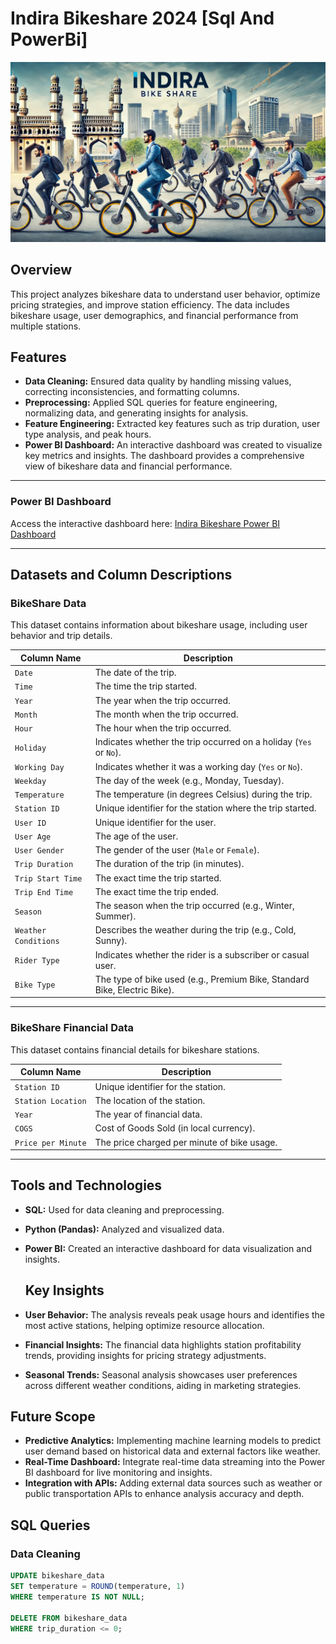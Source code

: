 # Indira Bikeshare 2024 [Sql And PowerBi]

![BikeShare Banner](Images_BikeShare_Images/BikeShareBannerImage.jpg)

## Overview
This project analyzes bikeshare data to understand user behavior, optimize pricing strategies, and improve station efficiency. The data includes bikeshare usage, user demographics, and financial performance from multiple stations.

## Features
- **Data Cleaning:** Ensured data quality by handling missing values, correcting inconsistencies, and formatting columns.
- **Preprocessing:** Applied SQL queries for feature engineering, normalizing data, and generating insights for analysis.
- **Feature Engineering:** Extracted key features such as trip duration, user type analysis, and peak hours.
- **Power BI Dashboard:** An interactive dashboard was created to visualize key metrics and insights. The dashboard provides a comprehensive view of bikeshare data and financial performance.

---

### Power BI Dashboard
Access the interactive dashboard here: [Indira Bikeshare Power BI Dashboard](https://app.powerbi.com/view?r=eyJrIjoiZTdjM2Q1ZTEtNzE4MS00MzdlLTgxYjQtYTlkYWU5YmRmOGU5IiwidCI6ImEyZWE5ODRlLTlkYzYtNDU5ZS1iNDFkLTY1YWJmYWEzMTExYyJ9)


---

## Datasets and Column Descriptions

### **BikeShare Data**
This dataset contains information about bikeshare usage, including user behavior and trip details.

| Column Name          | Description                                                                 |
|-----------------------|-----------------------------------------------------------------------------|
| `Date`               | The date of the trip.                                                      |
| `Time`               | The time the trip started.                                                 |
| `Year`               | The year when the trip occurred.                                           |
| `Month`              | The month when the trip occurred.                                          |
| `Hour`               | The hour when the trip occurred.                                           |
| `Holiday`            | Indicates whether the trip occurred on a holiday (`Yes` or `No`).          |
| `Working Day`        | Indicates whether it was a working day (`Yes` or `No`).                    |
| `Weekday`            | The day of the week (e.g., Monday, Tuesday).                               |
| `Temperature`        | The temperature (in degrees Celsius) during the trip.                     |
| `Station ID`         | Unique identifier for the station where the trip started.                  |
| `User ID`            | Unique identifier for the user.                                            |
| `User Age`           | The age of the user.                                                       |
| `User Gender`        | The gender of the user (`Male` or `Female`).                               |
| `Trip Duration`      | The duration of the trip (in minutes).                                     |
| `Trip Start Time`    | The exact time the trip started.                                           |
| `Trip End Time`      | The exact time the trip ended.                                             |
| `Season`             | The season when the trip occurred (e.g., Winter, Summer).                 |
| `Weather Conditions` | Describes the weather during the trip (e.g., Cold, Sunny).                |
| `Rider Type`         | Indicates whether the rider is a subscriber or casual user.               |
| `Bike Type`          | The type of bike used (e.g., Premium Bike, Standard Bike, Electric Bike).  |

---

### **BikeShare Financial Data**
This dataset contains financial details for bikeshare stations.

| Column Name          | Description                                            |
|-----------------------|--------------------------------------------------------|
| `Station ID`         | Unique identifier for the station.                     |
| `Station Location`   | The location of the station.                           |
| `Year`               | The year of financial data.                            |
| `COGS`               | Cost of Goods Sold (in local currency).                |
| `Price per Minute`   | The price charged per minute of bike usage.            |

---

## Tools and Technologies
- **SQL:** Used for data cleaning and preprocessing.
- **Python (Pandas):** Analyzed and visualized data.
- **Power BI:** Created an interactive dashboard for data visualization and insights.

  ## Key Insights
- **User Behavior:** The analysis reveals peak usage hours and identifies the most active stations, helping optimize resource allocation.
- **Financial Insights:** The financial data highlights station profitability trends, providing insights for pricing strategy adjustments.
- **Seasonal Trends:** Seasonal analysis showcases user preferences across different weather conditions, aiding in marketing strategies.

## Future Scope
- **Predictive Analytics:** Implementing machine learning models to predict user demand based on historical data and external factors like weather.
- **Real-Time Dashboard:** Integrate real-time data streaming into the Power BI dashboard for live monitoring and insights.
- **Integration with APIs:** Adding external data sources such as weather or public transportation APIs to enhance analysis accuracy and depth.

## SQL Queries
### Data Cleaning
```sql
UPDATE bikeshare_data
SET temperature = ROUND(temperature, 1)
WHERE temperature IS NOT NULL;

DELETE FROM bikeshare_data
WHERE trip_duration <= 0;
